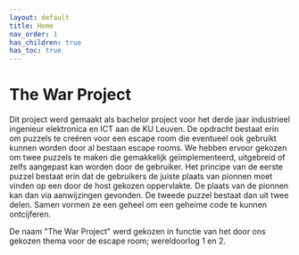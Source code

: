 ```yaml
---
layout: default
title: Home
nav_order: 1
has_children: true
has_toc: true
---
```


# The War Project

Dit project werd gemaakt als bachelor project voor het derde jaar industrieel ingenieur elektronica en ICT aan de KU Leuven. De opdracht bestaat erin om puzzels te creëren voor een escape room die eventueel ook gebruikt kunnen worden door al bestaan escape rooms. We hebben ervoor gekozen om twee puzzels te maken die gemakkelijk geïmplementeerd, uitgebreid of zelfs aangepast kan worden door de gebruiker. Het principe van de eerste puzzel bestaat erin dat de gebruikers de juiste plaats van pionnen moet vinden op een door de host gekozen oppervlakte. De plaats van de pionnen kan dan via aanwijzingen gevonden. De tweede puzzel bestaat dan uit twee delen. Samen vormen ze een geheel om een geheime code te kunnen ontcijferen. 

De naam "The War Project" werd gekozen in functie van het door ons gekozen thema voor de escape room; wereldoorlog 1 en 2. 